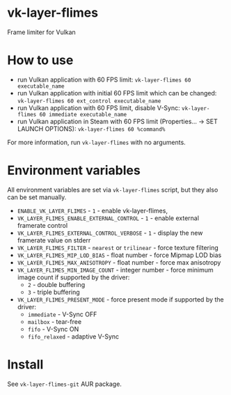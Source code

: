 # vk-layer-flimes

Frame limiter for Vulkan

# How to use

- run Vulkan application with 60 FPS limit: `vk-layer-flimes 60 executable_name`
- run Vulkan application with initial 60 FPS limit which can be changed: `vk-layer-flimes 60 ext_control executable_name`
- run Vulkan application with 60 FPS limit, disable V-Sync: `vk-layer-flimes 60 immediate executable_name`
- run Vulkan application in Steam with 60 FPS limit (Properties... -> SET LAUNCH OPTIONS): `vk-layer-flimes 60 %command%`

For more information, run `vk-layer-flimes` with no arguments.

# Environment variables

All environment variables are set via `vk-layer-flimes` script, but they also can be set manually.

- `ENABLE_VK_LAYER_FLIMES` - `1` - enable vk-layer-flimes,
- `VK_LAYER_FLIMES_ENABLE_EXTERNAL_CONTROL` - `1` - enable external framerate control
- `VK_LAYER_FLIMES_EXTERNAL_CONTROL_VERBOSE` - `1` - display the new framerate value on stderr
- `VK_LAYER_FLIMES_FILTER` - `nearest` or `trilinear` - force texture filtering
- `VK_LAYER_FLIMES_MIP_LOD_BIAS` - float number - force Mipmap LOD bias
- `VK_LAYER_FLIMES_MAX_ANISOTROPY` - float number - force max anisotropy
- `VK_LAYER_FLIMES_MIN_IMAGE_COUNT` - integer number - force minimum image count if supported by the driver:
  - `2` - double buffering
  - `3` - triple buffering
- `VK_LAYER_FLIMES_PRESENT_MODE` - force present mode if supported by the driver:
  - `immediate` - V-Sync OFF
  - `mailbox` - tear-free
  - `fifo` - V-Sync ON
  - `fifo_relaxed` - adaptive V-Sync

# Install

See `vk-layer-flimes-git` AUR package.
